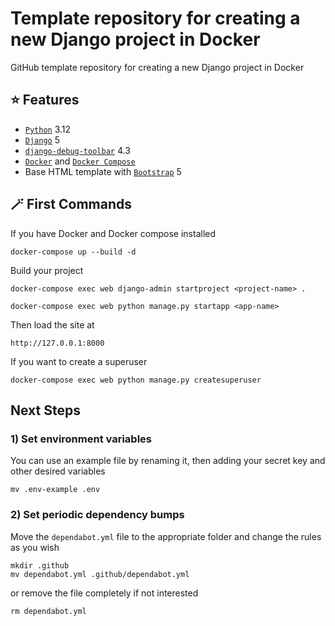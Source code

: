 # Template repository for creating a new Django project in Docker
GitHub template repository for creating a new Django project in Docker

## :star: Features
- [`Python`](https://www.python.org/) 3.12
- [`Django`](https://www.djangoproject.com/) 5
- [`django-debug-toolbar`](https://github.com/jazzband/django-debug-toolbar) 4.3
- [`Docker`](https://docs.docker.com/get-docker/) and [`Docker Compose`](https://docs.docker.com/compose/)
- Base HTML template with [`Bootstrap`](https://getbootstrap.com/) 5

## :magic_wand: First Commands
If you have Docker and Docker compose installed
```
docker-compose up --build -d
```

Build your project
```
docker-compose exec web django-admin startproject <project-name> .
```
```
docker-compose exec web python manage.py startapp <app-name>
```

Then load the site at
```
http://127.0.0.1:8000
```

If you want to create a superuser
```
docker-compose exec web python manage.py createsuperuser
```

## Next Steps
### 1) Set environment variables
You can use an example file by renaming it, then adding your secret key and other desired variables
```
mv .env-example .env
```

### 2) Set periodic dependency bumps
 Move the `dependabot.yml` file to the appropriate folder and change the rules as you wish
```
mkdir .github
mv dependabot.yml .github/dependabot.yml
```
or remove the file completely if not interested
```
rm dependabot.yml
```
